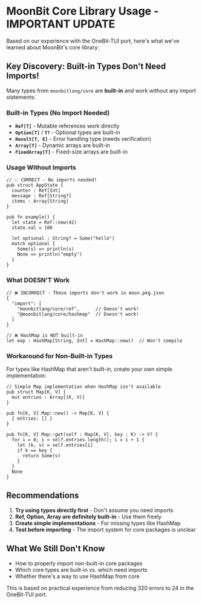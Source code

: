 # MoonBit Core Library Usage - IMPORTANT UPDATE

Based on our experience with the OneBit-TUI port, here's what we've learned about MoonBit's core library:

## Key Discovery: Built-in Types Don't Need Imports!

Many types from `moonbitlang/core` are **built-in** and work without any import statements:

### Built-in Types (No Import Needed)
- **`Ref[T]`** - Mutable references work directly
- **`Option[T]`** / **`T?`** - Optional types are built-in
- **`Result[T, E]`** - Error handling type (needs verification)
- **`Array[T]`** - Dynamic arrays are built-in
- **`FixedArray[T]`** - Fixed-size arrays are built-in

### Usage Without Imports

```moonbit
// ✅ CORRECT - No imports needed!
pub struct AppState {
  counter : Ref[Int]
  message : Ref[String?]
  items : Array[String]
}

pub fn example() {
  let state = Ref::new(42)
  state.val = 100
  
  let optional : String? = Some("hello")
  match optional {
    Some(s) => println(s)
    None => println("empty")
  }
}
```

### What DOESN'T Work

```moonbit
// ❌ INCORRECT - These imports don't work in moon.pkg.json
{
  "import": [
    "moonbitlang/core/ref",      // Doesn't work!
    "@moonbitlang/core/hashmap"  // Doesn't work!
  ]
}

// ❌ HashMap is NOT built-in
let map : HashMap[String, Int] = HashMap::new()  // Won't compile
```

### Workaround for Non-Built-in Types

For types like HashMap that aren't built-in, create your own simple implementation:

```moonbit
// Simple Map implementation when HashMap isn't available
pub struct Map[K, V] {
  mut entries : Array[(K, V)]
}

pub fn[K, V] Map::new() -> Map[K, V] {
  { entries: [] }
}

pub fn[K, V] Map::get(self : Map[K, V], key : K) -> V? {
  for i = 0; i < self.entries.length(); i = i + 1 {
    let (k, v) = self.entries[i]
    if k == key {
      return Some(v)
    }
  }
  None
}
```

## Recommendations

1. **Try using types directly first** - Don't assume you need imports
2. **Ref, Option, Array are definitely built-in** - Use them freely
3. **Create simple implementations** - For missing types like HashMap
4. **Test before importing** - The import system for core packages is unclear

## What We Still Don't Know

- How to properly import non-built-in core packages
- Which core types are built-in vs. which need imports
- Whether there's a way to use HashMap from core

This is based on practical experience from reducing 320 errors to 24 in the OneBit-TUI port.